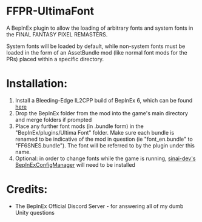 # FFPR-UltimaFont
A BepInEx plugin to allow the loading of arbitrary fonts and system fonts in the FINAL FANTASY PIXEL REMASTERS. 

System fonts will be loaded by default, while non-system fonts must be loaded in the form of an AssetBundle mod (like normal font mods for the PRs) placed within a specific directory.


# Installation:
1. Install a Bleeding-Edge IL2CPP build of BepInEx 6, which can be found [here](https://builds.bepis.io/projects/bepinex_be)
2. Drop the BepInEx folder from the mod into the game's main directory and merge folders if prompted
3. Place any further font mods (in .bundle form) in the "BepInEx/plugins/Ultima Font" folder. Make sure each bundle is renamed to be indicative of the mod in question (ie "font_en.bundle" to "FF6SNES.bundle"). The font will be referred to by the plugin under this name.
4. Optional: in order to change fonts while the game is running, [sinai-dev's BepInExConfigManager](https://github.com/sinai-dev/BepInExConfigManager) will need to be installed

# Credits:
* The BepInEx Official Discord Server - for answering all of my dumb Unity questions
